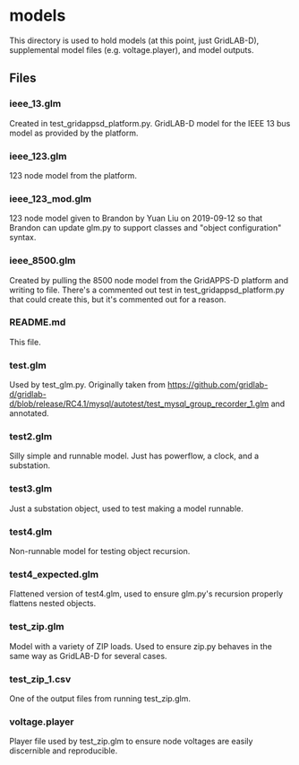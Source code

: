 # models
This directory is used to hold models (at this point, just GridLAB-D),
supplemental model files (e.g. voltage.player), and model outputs.

## Files

### ieee_13.glm
Created in test_gridappsd_platform.py. GridLAB-D model for the IEEE 13
bus model as provided by the platform.

### ieee_123.glm
123 node model from the platform.

### ieee_123_mod.glm
123 node model given to Brandon by Yuan Liu on 2019-09-12 so that
Brandon can update glm.py to support classes and "object configuration"
syntax.

### ieee_8500.glm
Created by pulling the 8500 node model from the GridAPPS-D platform and
writing to file. There's a commented out test in
test_gridappsd_platform.py that could create this, but it's commented 
out for a reason.

### README.md
This file.

### test.glm
Used by test_glm.py. Originally taken from 
https://github.com/gridlab-d/gridlab-d/blob/release/RC4.1/mysql/autotest/test_mysql_group_recorder_1.glm
and annotated. 

### test2.glm
Silly simple and runnable model. Just has powerflow, a clock, and a 
substation.

### test3.glm
Just a substation object, used to test making a model runnable.

### test4.glm
Non-runnable model for testing object recursion.

### test4_expected.glm
Flattened version of test4.glm, used to ensure glm.py's recursion 
properly flattens nested objects.

### test_zip.glm
Model with a variety of ZIP loads. Used to ensure zip.py behaves in the
same way as GridLAB-D for several cases. 

### test_zip_1.csv
One of the output files from running test_zip.glm. 

### voltage.player
Player file used by test_zip.glm to ensure node voltages are easily
discernible and reproducible.
